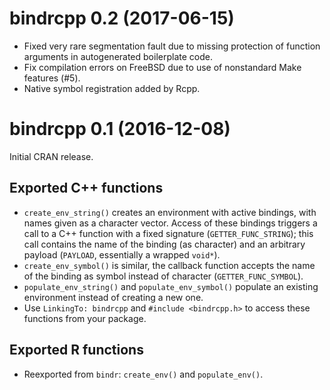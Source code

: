 # bindrcpp 0.2 (2017-06-15)

- Fixed very rare segmentation fault due to missing protection of function arguments in autogenerated boilerplate code.
- Fix compilation errors on FreeBSD due to use of nonstandard Make features (#5).
- Native symbol registration added by Rcpp.


# bindrcpp 0.1 (2016-12-08)

Initial CRAN release.

## Exported C++ functions

- `create_env_string()` creates an environment with active bindings, with names given as a character vector.  Access of these bindings triggers a call to a C++ function with a fixed signature (`GETTER_FUNC_STRING`); this call contains the name of the binding (as character) and an arbitrary payload (`PAYLOAD`, essentially a wrapped `void*`).
- `create_env_symbol()` is similar, the callback function accepts the name of the binding as symbol instead of
  character (`GETTER_FUNC_SYMBOL`).
- `populate_env_string()` and `populate_env_symbol()` populate an existing environment instead of creating a new one.
- Use `LinkingTo: bindrcpp` and `#include <bindrcpp.h>` to access these functions from your package.

## Exported R functions

- Reexported from `bindr`: `create_env()` and `populate_env()`.
